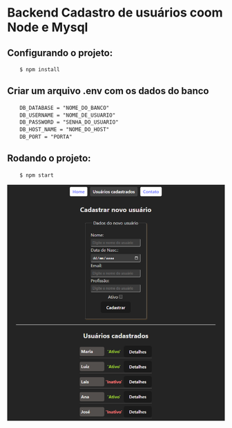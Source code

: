 # Backend Cadastro de usuários coom Node e Mysql

## Configurando o projeto:

```diff
    $ npm install
```

## Criar um arquivo .env com os dados do banco

```diff
    DB_DATABASE = "NOME_DO_BANCO"
    DB_USERNAME = "NOME_DE_USUARIO"
    DB_PASSWORD = "SENHA_DO_USUARIO"
    DB_HOST_NAME = "NOME_DO_HOST"
    DB_PORT = "PORTA"
```

## Rodando o projeto:

```diff
    $ npm start
```

<div align="center">
    <img src="cadastro-node-react-mysql.png">
</div>